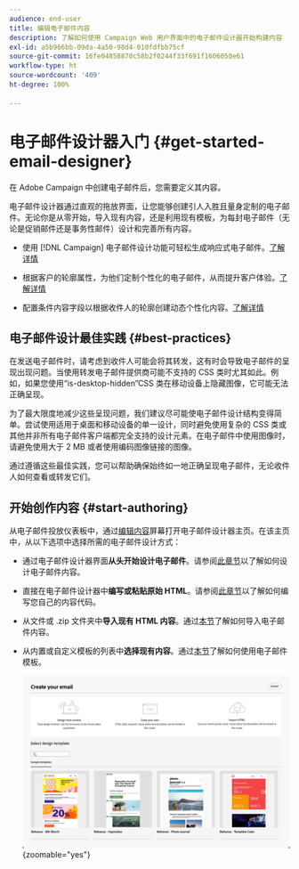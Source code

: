 ```yaml
---
audience: end-user
title: 编辑电子邮件内容
description: 了解如何使用 Campaign Web 用户界面中的电子邮件设计器开始构建内容
exl-id: a5b966bb-09da-4a50-98d4-010fdfbb75cf
source-git-commit: 16fe04858870c58b2f0244f33f691f1606050e61
workflow-type: ht
source-wordcount: '409'
ht-degree: 100%

---
```



# 电子邮件设计器入门 {#get-started-email-designer}

在 Adobe Campaign 中创建电子邮件后，您需要定义其内容。

电子邮件设计器通过直观的拖放界面，让您能够创建引人入胜且量身定制的电子邮件。无论你是从零开始，导入现有内容，还是利用现有模板，为每封电子邮件（无论是促销邮件还是事务性邮件）设计和完善所有内容。

<!--Built to deliver HTML optimized for responsive design, the Email Designer allows you to easily define and apply visibility conditions and dynamic content to an email, template, or content fragment directly through the user interface. You can seamlessly switch between the drag and drop interface and HTML code at the click of a button.

The Email Designer allows you to create email content and email content templates. It is compatible with simple emails, transactional emails, A/B test emails, multilingual emails, and recurring emails.-->

* 使用 [!DNL Campaign] 电子邮件设计功能可轻松生成响应式电子邮件。[了解详情](create-email-content.md)

* 根据客户的轮廓属性，为他们定制个性化的电子邮件，从而提升客户体验。[了解详情](../personalization/personalize.md)

* 配置条件内容字段以根据收件人的轮廓创建动态个性化内容。[了解详情](../personalization/conditions.md)

## 电子邮件设计最佳实践 {#best-practices}

在发送电子邮件时，请考虑到收件人可能会将其转发，这有时会导致电子邮件的呈现出现问题。当使用转发电子邮件提供商可能不支持的 CSS 类时尤其如此。例如，如果您使用“is-desktop-hidden”CSS 类在移动设备上隐藏图像，它可能无法正确呈现。

为了最大限度地减少这些呈现问题，我们建议尽可能使电子邮件设计结构变得简单。尝试使用适用于桌面和移动设备的单一设计，同时避免使用复杂的 CSS 类或其他并非所有电子邮件客户端都完全支持的设计元素。在电子邮件中使用图像时，请避免使用大于 2 MB 或者使用编码图像链接的图像。

通过遵循这些最佳实践，您可以帮助确保始终如一地正确呈现电子邮件，无论收件人如何查看或转发它们。

## 开始创作内容 {#start-authoring}

从电子邮件投放仪表板中，通过[编辑内容](edit-content.md)屏幕打开电子邮件设计器主页。在该主页中，从以下选项中选择所需的电子邮件设计方式：

* 通过电子邮件设计器界面&#x200B;**从头开始设计电子邮件**。请参阅[此章节](create-email-content.md)以了解如何设计电子邮件内容。

* 直接在电子邮件设计器中&#x200B;**编写或粘贴原始 HTML**。请参阅[此章节](code-content.md)以了解如何编写您自己的内容代码。

* 从文件或 .zip 文件夹中&#x200B;**导入现有 HTML 内容**。通过[本节](existing-content.md)了解如何导入电子邮件内容。

* 从内置或自定义模板的列表中&#x200B;**选择现有内容**。通过[本节](../content/create-email-templates.md)了解如何使用电子邮件模板。

  ![电子邮件设计器界面中可用于创建电子邮件内容的选项](assets/email_designer_create_options.png){zoomable="yes"}
